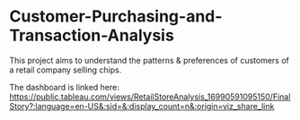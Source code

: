 # Customer-Purchasing-and-Transaction-Analysis
This project aims to understand the patterns &amp; preferences  of customers of a retail company selling chips.


The dashboard is linked here:  https://public.tableau.com/views/RetailStoreAnalysis_16990591095150/FinalStory?:language=en-US&:sid=&:display_count=n&:origin=viz_share_link 
